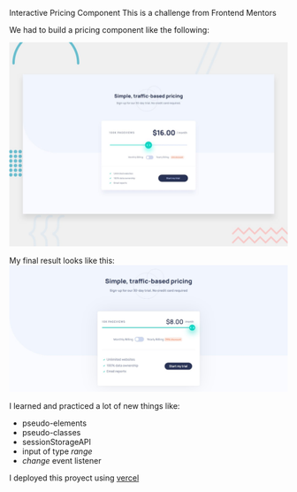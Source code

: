 Interactive Pricing Component 
This is a challenge from Frontend Mentors

We had to build a pricing component like the following:

![proyect](./design/desktop-preview.jpg)


My final result looks like this:
![final result](./FinalResult.jpg)


I learned and practiced a lot of new things like:
- pseudo-elements 
- pseudo-classes 
- sessionStorageAPI
- input of type _range_
- _change_ event listener

I deployed this proyect using [vercel](https://interactive-pricing-component-main-theta.vercel.app/)



